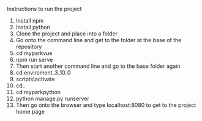 Instructions to run the project

1. Install npm
2. Install python
3. Clone the project and place into a folder
4. Go onto the command line and get to the folder at the base of the repository
5. cd myparkvue
6. npm run serve
7. Then start another command line and go to the base folder again
8. cd enviroment_3_10_0
9. scripts\activate
10. cd..
11. cd myparkpython
12. python manage.py runserver
13. Then go onto the browser and type localhost:8080 to get to the project home page
  
   
